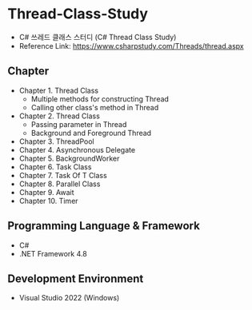 # Thread-Class-Study
- C# 쓰레드 클래스 스터디 (C# Thread Class Study)
- Reference Link: https://www.csharpstudy.com/Threads/thread.aspx

## Chapter
- Chapter 1. Thread Class
  - Multiple methods for constructing Thread
  - Calling other class's method in Thread
- Chapter 2. Thread Class
  - Passing parameter in Thread
  - Background and Foreground Thread
- Chapter 3. ThreadPool
- Chapter 4. Asynchronous Delegate
- Chapter 5. BackgroundWorker
- Chapter 6. Task Class
- Chapter 7. Task Of T Class
- Chapter 8. Parallel Class
- Chapter 9. Await
- Chapter 10. Timer

## Programming Language & Framework
- C#
- .NET Framework 4.8

## Development Environment
- Visual Studio 2022 (Windows)
